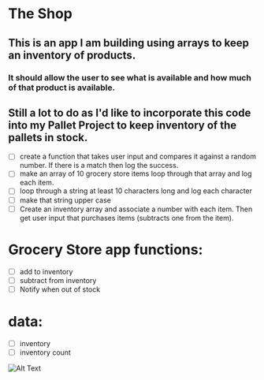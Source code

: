 # The Shop
## This is an app I am building using arrays to keep an inventory of products.
### It should allow the user to see what is available and how much of that product is available.

## Still a lot to do as I'd like to incorporate this code into my Pallet Project to keep inventory of the pallets in stock.

- [ ] create a function that takes user input and compares it against a random number. If there is a match then log the success.
- [ ] make an array of 10 grocery store items loop through that array and log each item.
- [ ] loop through a string at least 10 characters long and log each character
- [ ] make that string upper case
- [ ] Create an inventory array and associate a number with each item. Then get user input that purchases items (subtracts one from the item).

# Grocery Store app functions:

- [ ] add to inventory
- [ ] subtract from inventory
- [ ] Notify when out of stock
 
# data:
- [ ] inventory
- [ ] inventory count

![Alt Text](https://images.pexels.com/photos/264636/pexels-photo-264636.jpeg?auto=compress&cs=tinysrgb&h=750&w=1260)

